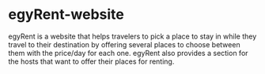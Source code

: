 # egyRent-website

egyRent is a website that helps travelers to pick a place to stay in while they travel to their destination by offering several places to choose between them with the price/day for each one.
egyRent also provides a section for the hosts that want to offer their places for renting.
